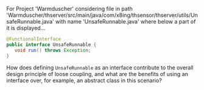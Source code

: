 For Project 'Warmduscher' considering file in path 'Warmduscher/thserver/src/main/java/com/x8ing/thsensor/thserver/utils/UnsafeRunnable.java' with name 'UnsafeRunnable.java' where below a part of it is displayed... 
```java
@FunctionalInterface
public interface UnsafeRunnable {
   void run() throws Exception;
}
```
How does defining `UnsafeRunnable` as an interface contribute to the overall design principle of loose coupling, and what are the benefits of using an interface over, for example, an abstract class in this scenario?